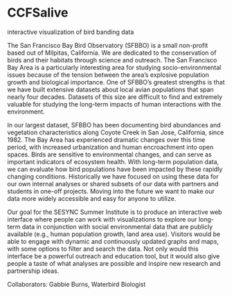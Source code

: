 # CCFSalive
interactive visualization of bird banding data 

The San Francisco Bay Bird Observatory (SFBBO) is a small non-profit based out of Milpitas, California. We are dedicated to the conservation of birds and their habitats through science and outreach. The San Francisco Bay Area is a particularly interesting area for studying socio-environmental issues because of the tension between the area’s explosive population growth and biological importance. One of SFBBO’s greatest strengths is that we have built extensive datasets about local avian populations that span nearly four decades. Datasets of this size are difficult to find and extremely valuable for studying the long-term impacts of human interactions with the environment.

In our largest dataset, SFBBO has been documenting bird abundances and vegetation characteristics along Coyote Creek in San Jose, California, since 1982. The Bay Area has experienced dramatic changes over this time period, with increased urbanization and human encroachment into open spaces. Birds are sensitive to environmental changes, and can serve as important indicators of ecosystem health. With long-term population data, we can evaluate how bird populations have been impacted by these rapidly changing conditions. Historically we have focused on using these data for our own internal analyses or shared subsets of our data with partners and students in one-off projects. Moving into the future we want to make our data more widely accessible and easy for anyone to utilize.

Our goal for the SESYNC Summer Institute is to produce an interactive web interface where people can work with visualizations to explore our long-term data in conjunction with social environmental data that are publicly available (e.g., human population growth, land area use). Visitors would be able to engage with dynamic and continuously updated graphs and maps, with some options to filter and search the data. Not only would this interface be a powerful outreach and education tool, but it would also give people a taste of what analyses are possible and inspire new research and partnership ideas.

Collaborators:
Gabbie Burns, Waterbird Biologist